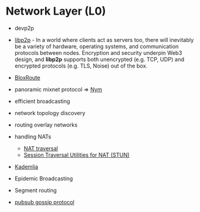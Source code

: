 # Network Layer (L0)

* devp2p

* [libp2p](https://medium.com/paritytech/why-libp2p-13085ed0c9c8) - In a world where clients act as servers too, there will inevitably be a variety of hardware, operating systems, and communication protocols between nodes. Encryption and security underpin Web3 design, and **libp2p** supports both unencrypted (e.g. TCP, UDP) and encrypted protocols (e.g. TLS, Noise) out of the box.

* [BloxRoute](https://bloxroute.com/)
* panoramic mixnet protocol => [Nym](https://nymtech.net/)

* efficient broadcasting
* network topology discovery
* routing overlay networks
* handling NATs
    * [NAT traversal](https://en.wikipedia.org/wiki/NAT_traversal)
    * [Session Traversal Utilities for NAT (STUN)](https://en.wikipedia.org/wiki/STUN)

* [Kademlia](https://en.wikipedia.org/wiki/Kademlia)
* Epidemic Broadcasting
* Segment routing

* [pubsub gossip protocol](https://en.wikipedia.org/wiki/Publish%E2%80%93subscribe_pattern)